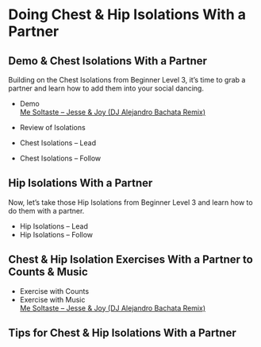 # Doing Chest & Hip Isolations With a Partner

## Demo & Chest Isolations With a Partner

Building on the Chest Isolations from Beginner Level 3, it’s time to grab a partner and learn how to add them into your social dancing.

* Demo
<br>[Me Soltaste – Jesse & Joy (DJ Alejandro Bachata Remix)](https://www.youtube.com/watch?v=mL2XaAFehEQ)

* Review of Isolations
* Chest Isolations – Lead
* Chest Isolations – Follow

## Hip Isolations With a Partner

Now, let’s take those Hip Isolations from Beginner Level 3 and learn how to do them with a partner.

* Hip Isolations – Lead
* Hip Isolations – Follow

## Chest & Hip Isolation Exercises With a Partner to Counts & Music

* Exercise with Counts
* Exercise with Music
<br>[Me Soltaste – Jesse & Joy (DJ Alejandro Bachata Remix)](https://www.youtube.com/watch?v=mL2XaAFehEQ)

## Tips for Chest & Hip Isolations With a Partner

